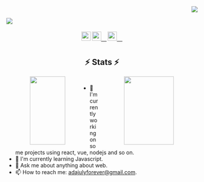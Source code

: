 
<img align="right" src="https://visitor-badge.laobi.icu/badge?page_id=adajuly">
<br/>

![](https://adajuly.github.io/assets/profile.png)

<h5 align="center">
  <code><a href="http://wpa.qq.com/msgrd?v=3&uin=974441012&site=qq&menu=yes" title="QQ Profile"><img height="24" src="images/QQ.svg"></a></code>
  <code><a href="mailto:adajulyforever@gmail.com" title="点击给我发邮件"><img height="24" src="images/mail.svg">  </a></code>
  <code><a href="https://github.com/geekswg" title="Adajuly's GitHhub"><img height="24" src="images/github.svg">  </a></code>
</h5>


#

<h2 align="center">⚡ Stats ⚡</h2>
<p align="center">
<img height="180em" align="left" width="43%" src="https://github-readme-streak-stats.herokuapp.com/?user=adajuly&theme=react&hide_border=true&background=97D3BA&title_color=228B22&text_color=ff6600"/>
<img height="180em" align="right" width="51%" src="https://github-readme-stats.vercel.app/api?username=adajuly&title_color=228B22&text_color=fff&icon_color=fff&bg_color=97D3BA&hide_title=true&show_icons=true"/> 
</p>

#

- 🔭 I'm currently working on some projects using react, vue, nodejs and so on.
- 🌱 I'm currently learning Javascript.
- 💬 Ask me about anything about web.
- 📫 How to reach me: adajulyforever@gmail.com.
